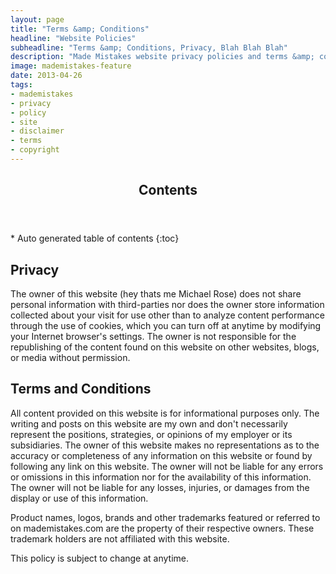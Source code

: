 ```yaml
---
layout: page
title: "Terms &amp; Conditions"
headline: "Website Policies"
subheadline: "Terms &amp; Conditions, Privacy, Blah Blah Blah"
description: "Made Mistakes website privacy policies and terms &amp; conditions."
image: mademistakes-feature
date: 2013-04-26
tags:
- mademistakes
- privacy
- policy
- site
- disclaimer
- terms
- copyright
---
```

<section id="table-of-contents" class="toc">
  <header>
    <h1 class="delta">Contents</h1>
  </header>
<div id="drawer" markdown="1">
*  Auto generated table of contents
{:toc}
</div>
</section><!-- /#table-of-contents -->

## Privacy

The owner of this website (hey thats me Michael Rose) does not share personal information with third-parties nor does the owner store information collected about your visit for use other than to analyze content performance through the use of cookies, which you can turn off at anytime by modifying your Internet browser's settings. The owner is not responsible for the republishing of the content found on this website on other websites, blogs, or media without permission.

## Terms and Conditions

All content provided on this website is for informational purposes only. The writing and posts on this website are my own and don't necessarily represent the positions, strategies, or opinions of my employer or its subsidiaries. The owner of this website makes no representations as to the accuracy or completeness of any information on this website or found by following any link on this website. The owner will not be liable for any errors or omissions in this information nor for the availability of this information. The owner will not be liable for any losses, injuries, or damages from the display or use of this information.

Product names, logos, brands and other trademarks featured or referred to on mademistakes.com are the property of their respective owners. These trademark holders are not affiliated with this website.

This policy is subject to change at anytime.